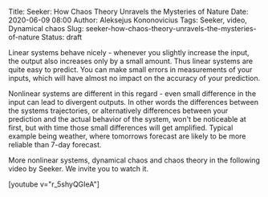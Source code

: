 Title: Seeker: How Chaos Theory Unravels the Mysteries of Nature
Date: 2020-06-09 08:00
Author: Aleksejus Kononovicius
Tags: Seeker, video, Dynamical chaos
Slug: seeker-how-chaos-theory-unravels-the-mysteries-of-nature
Status: draft

Linear systems behave nicely - whenever you slightly increase the input, the
output also increases only by a small amount. Thus linear systems are quite easy
to predict. You can make small errors in measurements of your inputs, which will
have almost no impact on the accuracy of your prediction.

Nonlinear systems are different in this regard - even small difference in the
input can lead to divergent outputs. In other words the differences between the
systems trajectories, or alternatively differences between your prediction and
the actual behavior of the system, won't be noticeable at first, but with time
those small differences will get amplified. Typical example being weather, where
tomorrows forecast are likely to be more reliable than 7-day forecast.

More nonlinear systems, dynamical chaos and chaos theory in the following video
by Seeker. We invite you to watch it.

[youtube v="r_5shyQGIeA"]


